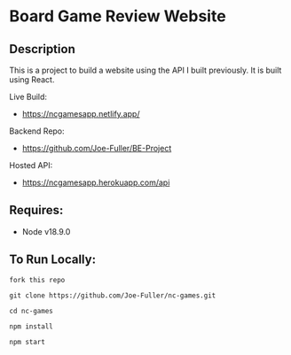 # Board Game Review Website

## Description

This is a project to build a website using the API I built previously. It is built using React.

Live Build:

- https://ncgamesapp.netlify.app/

Backend Repo:

- https://github.com/Joe-Fuller/BE-Project

Hosted API:

- https://ncgamesapp.herokuapp.com/api

## Requires:

- Node v18.9.0

## To Run Locally:

`fork this repo`

`git clone https://github.com/Joe-Fuller/nc-games.git`

`cd nc-games`

`npm install`

`npm start`
